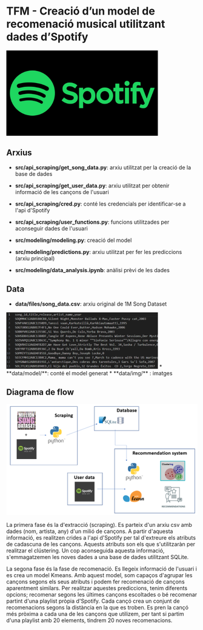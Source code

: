 # TFM - Creació d’un model de recomenació musical utilitzant dades d’Spotify 

<img src="data\img\spotify.png" width="400"/>

## Arxius
 * **src/api_scraping/get_song_data.py**: arxiu utilitzat per la creació de la base de dades
 * **src/api_scraping/get_user_data.py**: arxiu utilitzat per obtenir informació de les cançons de l'usuari
 * **src/api_scraping/cred.py**: conté les credencials per identificar-se a l'api d'Spotify
 * **src/api_scraping/user_functions.py**: funcions utilitzades per aconseguir dades de l'usuari

 * **src/modeling/modeling.py**: creació del model
 * **src/modeling/predictions.py**: arxiu utilitzat per fer les prediccions (arxiu principal)
 * **src/modeling/data_analysis.ipynb**: anàlisi prèvi de les dades 

## Data
 * **data/files/song_data.csv**: arxiu original de 1M Song Dataset
 <img src="data\img\data.PNG" width="400"/>
 * **data/model/**: conté el model generat
 * **data/img/** : imatges

## Diagrama de flow
<img src="data\img\flow_diagram.PNG"/>

La primera fase és la d'extracció (scraping). Es parteix d'un arxiu csv amb dades (nom, artista, any) d'un milió de cançons. A partir d'aquesta informació, es realitzen crides a l'api d'Spotify per tal d'extreure els atributs de cadascuna de les cançons. Aquests atributs son els que s'utilitzaràn per realitzar el clústering. Un cop aconseguida aquesta informació, s'emmagatzemen les noves dades a una base de dades utilitzant SQLite.

La segona fase és la fase de recomenació. Es llegeix informació de l'usuari i es crea un model Kmeans. Amb aquest model, som capaços d'agrupar les cançons segons els seus atributs i podem fer recomenació de cançons aparentment similars. Per realitzar aquestes prediccions, tenim diferents opcions; recomenar segons les últimes cançons escoltades o bé recomenar partint d'una playlist pròpia d'Spotify. Cada cançó crea un conjunt de recomenacions segons la distància en la que es troben. Es pren la cançó més pròxima a cada una de les cançons que utilizem, per tant si partim d'una playlist amb 20 elements, tindrem 20 noves recomenacions.



